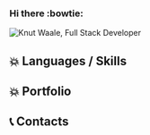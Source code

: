 ### Hi there :bowtie:

![Knut Waale, Full Stack Developer](https://github.com/kwaale/kwaale/blob/main/assets/FullStackDeveloper.gif)

## :boom: Languages / Skills

## :boom: Portfolio

## :telephone_receiver: Contacts
<a><img src=""/></a>




<!--
**kwaale/kwaale** is a ✨ _special_ ✨ repository because its `README.md` (this file) appears on your GitHub profile.

Here are some ideas to get you started:

- 🔭 I’m currently working on ...
- 🌱 I’m currently learning ...
- 👯 I’m looking to collaborate on ...
- 🤔 I’m looking for help with ...
- 💬 Ask me about ...
- 📫 How to reach me: ...
- 😄 Pronouns: ...
- ⚡ Fun fact: ...
-->
